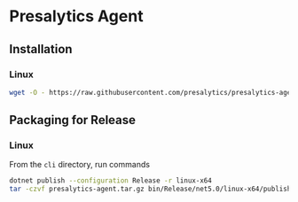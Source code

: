 # Presalytics Agent

## Installation

### Linux

````bash
wget -O - https://raw.githubusercontent.com/presalytics/presalytics-agent/master/scripts/linux-installer.sh | bash
````

## Packaging for Release

### Linux

From the `cli` directory, run commands

````bash
dotnet publish --configuration Release -r linux-x64
tar -czvf presalytics-agent.tar.gz bin/Release/net5.0/linux-x64/publish
````


